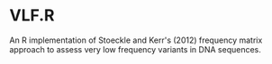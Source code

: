 # VLF.R

An R implementation of Stoeckle and Kerr's (2012) frequency matrix approach to assess very low frequency variants in DNA sequences.
